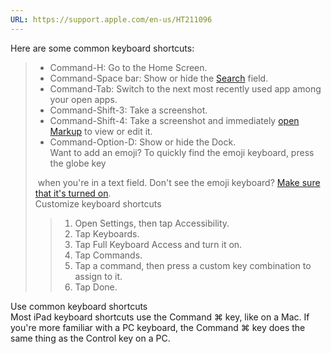 ```yaml
---
URL: https://support.apple.com/en-us/HT211096
---
```


Here are some common keyboard shortcuts:  
>- Command-H: Go to the Home Screen.  
>- Command-Space bar: Show or hide the [Search](https://support.apple.com/kb/HT201285) field.  
>- Command-Tab: Switch to the next most recently used app among your open apps.  
>- Command-Shift-3: Take a screenshot.  
>- Command-Shift-4: Take a screenshot and immediately [open Markup](https://support.apple.com/kb/HT206885) to view or edit it.  
>- Command-Option-D: Show or hide the Dock.  
>Want to add an emoji? To quickly find the emoji keyboard, press the globe key   
>  
> when you're in a text field. Don't see the emoji keyboard? [Make sure that it's turned on](https://support.apple.com/kb/HT202332).  
>Customize keyboard shortcuts  
>>1. Open Settings, then tap Accessibility.  
>>1. Tap Keyboards.  
>>1. Tap Full Keyboard Access and turn it on.  
>>1. Tap Commands.  
>>1. Tap a command, then press a custom key combination to assign to it.  
>>1. Tap Done.  
  
  
Use common keyboard shortcuts  
Most iPad keyboard shortcuts use the Command ⌘ key, like on a Mac. If you're more familiar with a PC keyboard, the Command ⌘ key does the same thing as the Control key on a PC.  
  

